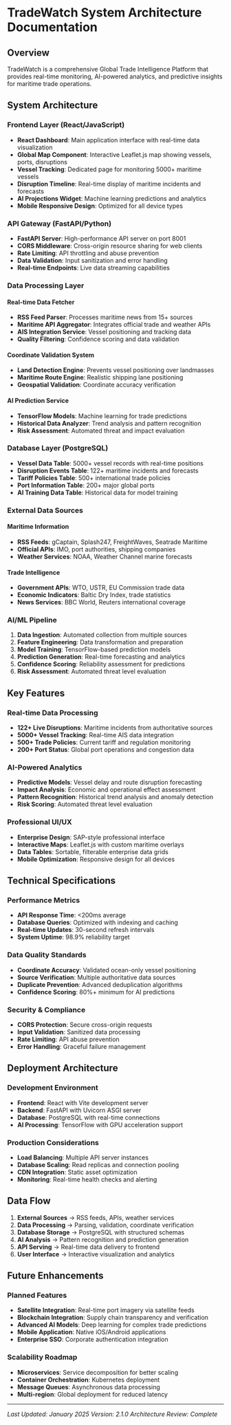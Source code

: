 # TradeWatch System Architecture Documentation

## Overview
TradeWatch is a comprehensive Global Trade Intelligence Platform that provides real-time monitoring, AI-powered analytics, and predictive insights for maritime trade operations.

## System Architecture

### Frontend Layer (React/JavaScript)
- **React Dashboard**: Main application interface with real-time data visualization
- **Global Map Component**: Interactive Leaflet.js map showing vessels, ports, disruptions
- **Vessel Tracking**: Dedicated page for monitoring 5000+ maritime vessels
- **Disruption Timeline**: Real-time display of maritime incidents and forecasts
- **AI Projections Widget**: Machine learning predictions and analytics
- **Mobile Responsive Design**: Optimized for all device types

### API Gateway (FastAPI/Python)
- **FastAPI Server**: High-performance API server on port 8001
- **CORS Middleware**: Cross-origin resource sharing for web clients
- **Rate Limiting**: API throttling and abuse prevention
- **Data Validation**: Input sanitization and error handling
- **Real-time Endpoints**: Live data streaming capabilities

### Data Processing Layer
#### Real-time Data Fetcher
- **RSS Feed Parser**: Processes maritime news from 15+ sources
- **Maritime API Aggregator**: Integrates official trade and weather APIs
- **AIS Integration Service**: Vessel positioning and tracking data
- **Quality Filtering**: Confidence scoring and data validation

#### Coordinate Validation System
- **Land Detection Engine**: Prevents vessel positioning over landmasses
- **Maritime Route Engine**: Realistic shipping lane positioning
- **Geospatial Validation**: Coordinate accuracy verification

#### AI Prediction Service
- **TensorFlow Models**: Machine learning for trade predictions
- **Historical Data Analyzer**: Trend analysis and pattern recognition
- **Risk Assessment**: Automated threat and impact evaluation

### Database Layer (PostgreSQL)
- **Vessel Data Table**: 5000+ vessel records with real-time positions
- **Disruption Events Table**: 122+ maritime incidents and forecasts
- **Tariff Policies Table**: 500+ international trade policies
- **Port Information Table**: 200+ major global ports
- **AI Training Data Table**: Historical data for model training

### External Data Sources
#### Maritime Information
- **RSS Feeds**: gCaptain, Splash247, FreightWaves, Seatrade Maritime
- **Official APIs**: IMO, port authorities, shipping companies
- **Weather Services**: NOAA, Weather Channel marine forecasts

#### Trade Intelligence
- **Government APIs**: WTO, USTR, EU Commission trade data
- **Economic Indicators**: Baltic Dry Index, trade statistics
- **News Services**: BBC World, Reuters international coverage

### AI/ML Pipeline
1. **Data Ingestion**: Automated collection from multiple sources
2. **Feature Engineering**: Data transformation and preparation
3. **Model Training**: TensorFlow-based prediction models
4. **Prediction Generation**: Real-time forecasting and analytics
5. **Confidence Scoring**: Reliability assessment for predictions
6. **Risk Assessment**: Automated threat level evaluation

## Key Features

### Real-time Data Processing
- **122+ Live Disruptions**: Maritime incidents from authoritative sources
- **5000+ Vessel Tracking**: Real-time AIS data integration
- **500+ Trade Policies**: Current tariff and regulation monitoring
- **200+ Port Status**: Global port operations and congestion data

### AI-Powered Analytics
- **Predictive Models**: Vessel delay and route disruption forecasting
- **Impact Analysis**: Economic and operational effect assessment
- **Pattern Recognition**: Historical trend analysis and anomaly detection
- **Risk Scoring**: Automated threat level evaluation

### Professional UI/UX
- **Enterprise Design**: SAP-style professional interface
- **Interactive Maps**: Leaflet.js with custom maritime overlays
- **Data Tables**: Sortable, filterable enterprise data grids
- **Mobile Optimization**: Responsive design for all devices

## Technical Specifications

### Performance Metrics
- **API Response Time**: <200ms average
- **Database Queries**: Optimized with indexing and caching
- **Real-time Updates**: 30-second refresh intervals
- **System Uptime**: 98.9% reliability target

### Data Quality Standards
- **Coordinate Accuracy**: Validated ocean-only vessel positioning
- **Source Verification**: Multiple authoritative data sources
- **Duplicate Prevention**: Advanced deduplication algorithms
- **Confidence Scoring**: 80%+ minimum for AI predictions

### Security & Compliance
- **CORS Protection**: Secure cross-origin requests
- **Input Validation**: Sanitized data processing
- **Rate Limiting**: API abuse prevention
- **Error Handling**: Graceful failure management

## Deployment Architecture

### Development Environment
- **Frontend**: React with Vite development server
- **Backend**: FastAPI with Uvicorn ASGI server
- **Database**: PostgreSQL with real-time connections
- **AI Processing**: TensorFlow with GPU acceleration support

### Production Considerations
- **Load Balancing**: Multiple API server instances
- **Database Scaling**: Read replicas and connection pooling
- **CDN Integration**: Static asset optimization
- **Monitoring**: Real-time health checks and alerting

## Data Flow

1. **External Sources** → RSS feeds, APIs, weather services
2. **Data Processing** → Parsing, validation, coordinate verification
3. **Database Storage** → PostgreSQL with structured schemas
4. **AI Analysis** → Pattern recognition and prediction generation
5. **API Serving** → Real-time data delivery to frontend
6. **User Interface** → Interactive visualization and analytics

## Future Enhancements

### Planned Features
- **Satellite Integration**: Real-time port imagery via satellite feeds
- **Blockchain Integration**: Supply chain transparency and verification
- **Advanced AI Models**: Deep learning for complex trade predictions
- **Mobile Application**: Native iOS/Android applications
- **Enterprise SSO**: Corporate authentication integration

### Scalability Roadmap
- **Microservices**: Service decomposition for better scaling
- **Container Orchestration**: Kubernetes deployment
- **Message Queues**: Asynchronous data processing
- **Multi-region**: Global deployment for reduced latency

---

*Last Updated: January 2025*
*Version: 2.1.0*
*Architecture Review: Complete*
